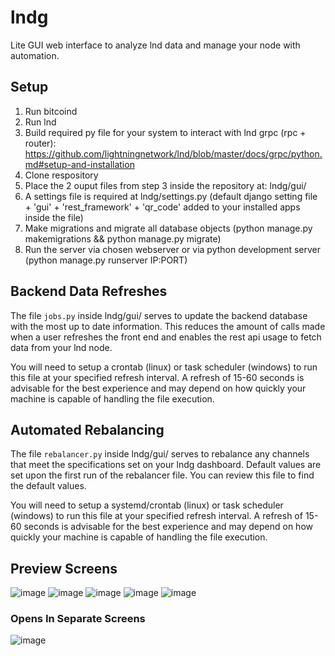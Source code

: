 # lndg
Lite GUI web interface to analyze lnd data and manage your node with automation.

## Setup
1. Run bitcoind
2. Run lnd
3. Build required py file for your system to interact with lnd grpc (rpc + router): https://github.com/lightningnetwork/lnd/blob/master/docs/grpc/python.md#setup-and-installation
4. Clone respository
5. Place the 2 ouput files from step 3 inside the repository at: lndg/gui/
6. A settings file is required at lndg/settings.py (default django setting file + 'gui' + 'rest_framework' + 'qr_code' added to your installed apps inside the file)
7. Make migrations and migrate all database objects (python manage.py makemigrations && python manage.py migrate)
8. Run the server via chosen webserver or via python development server (python manage.py runserver IP:PORT)

## Backend Data Refreshes
The file `jobs.py` inside lndg/gui/ serves to update the backend database with the most up to date information.  This reduces the amount of calls made when a user refreshes the front end and enables the rest api usage to fetch data from your lnd node.

You will need to setup a crontab (linux) or task scheduler (windows) to run this file at your specified refresh interval.  A refresh of 15-60 seconds is advisable for the best experience and may depend on how quickly your machine is capable of handling the file execution.

## Automated Rebalancing
The file `rebalancer.py` inside lndg/gui/ serves to rebalance any channels that meet the specifications set on your lndg dashboard.  Default values are set upon the first run of the rebalancer file.  You can review this file to find the default values.

You will need to setup a systemd/crontab (linux) or task scheduler (windows) to run this file at your specified refresh interval.  A refresh of 15-60 seconds is advisable for the best experience and may depend on how quickly your machine is capable of handling the file execution.

## Preview Screens
![image](https://user-images.githubusercontent.com/38626122/132701345-7129e4e5-09b8-483e-96eb-bf003171ed3f.png)
![image](https://user-images.githubusercontent.com/38626122/132701473-33611c23-cb91-4496-a9ee-c276f1b35f34.png)
![image](https://user-images.githubusercontent.com/38626122/132701498-5cefa10f-00b3-45e3-9a38-e6512d47b750.png)
![image](https://user-images.githubusercontent.com/38626122/132701518-41e585ae-bac3-413b-a6a2-c202e20fd7f9.png)
![image](https://user-images.githubusercontent.com/38626122/132701532-a129f74f-ee6e-4f03-89c8-e82eef775ab1.png)

### Opens In Separate Screens
![image](https://user-images.githubusercontent.com/38626122/132701553-bbab3f27-ac72-4de6-9591-506c6740579b.png)

